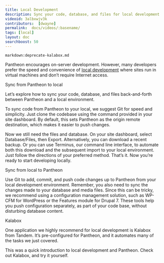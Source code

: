 ```yaml
---
title: Local Development
description: Sync your code, database, and files for local development.
videoid: 3albxwjv3k
contributors:  [dwayne]
permalink:  docs/videos/:basename/
tags: [local]
layout: doc
searchboost: 50
---
```


`markdown:deprecate-kalabox.md`

Pantheon encourages on-server development. However, many developers prefer the speed and convenience of [local development](/docs/local-development) where sites run in virtual machines and don’t require Internet access.


Sync from Pantheon to local

Let’s explore how to sync your code, database, and files back-and-forth between Pantheon and a local environment.

To sync code from Pantheon to your local, we suggest Git for speed and simplicity. Just clone the codebase using the command provided in your site dashboard. By default, this sets Pantheon as the origin remote destination, which makes it easier to push changes.

Now we still need the files and database. On your site dashboard, select Database/Files, then Export. Alternatively, you can download a recent backup. Or you can use Terminus, our command line interface, to automate both this download and the subsequent import to your local environment. Just follow the directions of your preferred method. That’s it. Now you’re ready to start developing locally.


Sync from local to Pantheon

Use Git to add, commit, and push code changes up to Pantheon from your local development environment. Remember, you also need to sync the changes made to your database and media files. Since this can be tricky, we recommend using a configuration management solution, such as WP-CFM for WordPress or the Features module for Drupal 7. These tools help you push configuration separately, as part of your code base, without disturbing database content.

Kalabox

One application we highly recommend for local development is Kalabox from Tandem. It’s pre-configured for Pantheon, and it automates many of the tasks we just covered.

This was a quick introduction to local development and Pantheon. Check out Kalabox, and try it yourself.

